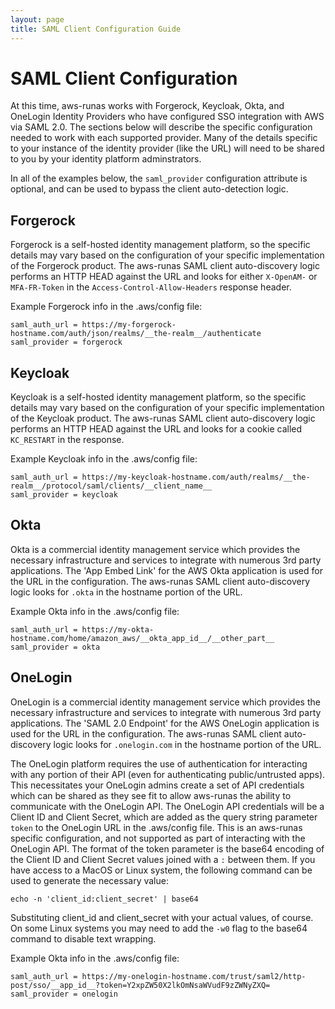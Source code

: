 ```yaml
---
layout: page
title: SAML Client Configuration Guide
---
```

# SAML Client Configuration
At this time, aws-runas works with Forgerock, Keycloak, Okta, and OneLogin Identity Providers who have configured SSO
integration with AWS via SAML 2.0.  The sections below will describe the specific configuration needed to work with each
supported provider.  Many of the details specific to your instance of the identity provider (like the URL) will need to
be shared to you by your identity platform adminstrators.

In all of the examples below, the `saml_provider` configuration attribute is optional, and can be used to bypass the client
auto-detection logic.

## Forgerock
Forgerock is a self-hosted identity management platform, so the specific details may vary based on the configuration of
your specific implementation of the Forgerock product.  The aws-runas SAML client auto-discovery logic performs an HTTP
HEAD against the URL and looks for either `X-OpenAM-` or `MFA-FR-Token` in the `Access-Control-Allow-Headers` response
header.

Example Forgerock info in the .aws/config file:
```text
saml_auth_url = https://my-forgerock-hostname.com/auth/json/realms/__the-realm__/authenticate
saml_provider = forgerock
```

## Keycloak
Keycloak is a self-hosted identity management platform, so the specific details may vary based on the configuration of
your specific implementation of the Keycloak product.  The aws-runas SAML client auto-discovery logic performs an HTTP
HEAD against the URL and looks for a cookie called `KC_RESTART` in the response.

Example Keycloak info in the .aws/config file:
```text
saml_auth_url = https://my-keycloak-hostname.com/auth/realms/__the-realm__/protocol/saml/clients/__client_name__
saml_provider = keycloak
```

## Okta
Okta is a commercial identity management service which provides the necessary infrastructure and services to integrate
with numerous 3rd party applications.  The 'App Embed Link' for the AWS Okta application is used for the URL in the
configuration.  The aws-runas SAML client auto-discovery logic looks for `.okta` in the hostname portion of the URL.

Example Okta info in the .aws/config file:
```text
saml_auth_url = https://my-okta-hostname.com/home/amazon_aws/__okta_app_id__/__other_part__
saml_provider = okta
```

## OneLogin
OneLogin is a commercial identity management service which provides the necessary infrastructure and services to integrate
with numerous 3rd party applications. The 'SAML 2.0 Endpoint' for the AWS OneLogin application is used for the URL in the
configuration. The aws-runas SAML client auto-discovery logic looks for `.onelogin.com` in the hostname portion of the URL.

The OneLogin platform requires the use of authentication for interacting with any portion of their API (even for
authenticating public/untrusted apps). This necessitates your OneLogin admins create a set of API credentials which can
be shared as they see fit to allow aws-runas the ability to communicate with the OneLogin API.  The OneLogin API
credentials will be a Client ID and Client Secret, which are added as the query string parameter `token` to the OneLogin
URL in the .aws/config file.  This is an aws-runas specific configuration, and not supported as part of interacting with
the OneLogin API.  The format of the token parameter is the base64 encoding of the Client ID and Client Secret values
joined with a `:` between them. If you have access to a MacOS or Linux system, the following command can be used to
generate the necessary value:

```shell script
echo -n 'client_id:client_secret' | base64
```

Substituting client_id and client_secret with your actual values, of course. On some Linux systems you may need to add
the `-w0` flag to the base64 command to disable text wrapping.

Example Okta info in the .aws/config file:
```text
saml_auth_url = https://my-onelogin-hostname.com/trust/saml2/http-post/sso/__app_id__?token=Y2xpZW50X2lkOmNsaWVudF9zZWNyZXQ=
saml_provider = onelogin
```